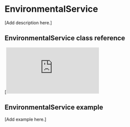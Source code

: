 # EnvironmentalService

[Add description here.]

## EnvironmentalService class reference

[![View code](https://os.mbed.com/docs/mbed-os/v6.9/mbed-os-api-doxy/class_environmental_service.html)

## EnvironmentalService example

[Add example here.]
